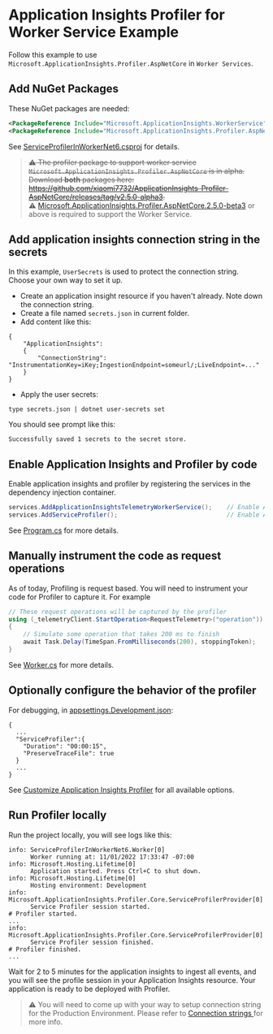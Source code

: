 # Application Insights Profiler for Worker Service Example

Follow this example to use `Microsoft.ApplicationInsights.Profiler.AspNetCore` in `Worker Services`.

## Add NuGet Packages

These NuGet packages are needed:

```xml
<PackageReference Include="Microsoft.ApplicationInsights.WorkerService" Version="2.21.0" />
<PackageReference Include="Microsoft.ApplicationInsights.Profiler.AspNetCore" Version="2.5.0-beta3">
```

See [ServiceProfilerInWorkerNet6.csproj](./ServiceProfilerInWorkerNet6.csproj) for details.

> ~~⚠️ The profiler package to support worker service `Microsoft.ApplicationInsights.Profiler.AspNetCore` is in alpha. Download **both** packages here: <https://github.com/xiaomi7732/ApplicationInsights-Profiler-AspNetCore/releases/tag/v2.5.0-alpha3>.~~  
> ⚠️ [Microsoft.ApplicationInsights.Profiler.AspNetCore.2.5.0-beta3](https://www.nuget.org/packages/Microsoft.ApplicationInsights.Profiler.AspNetCore/2.5.0-beta3) or above is required to support the Worker Service.

## Add application insights connection string in the secrets

In this example, `UserSecrets` is used to protect the connection string. Choose your own way to set it up.

* Create an application insight resource if you haven't already. Note down the connection string.
* Create a file named `secrets.json` in current folder.
* Add content like this:

```jsonc
{
    "ApplicationInsights":
    {
        "ConnectionString": "InstrumentationKey=iKey;IngestionEndpoint=someurl/;LiveEndpoint=..."
    }
}
```
* Apply the user secrets:

```shell
type secrets.json | dotnet user-secrets set
```

You should see prompt like this:

```shell
Successfully saved 1 secrets to the secret store.
```

## Enable Application Insights and Profiler by code

Enable application insights and profiler by registering the services in the dependency injection container.

```csharp
services.AddApplicationInsightsTelemetryWorkerService();    // Enable Application Insights for Worker
services.AddServiceProfiler();                              // Enable Application Insights Profiler
```

See [Program.cs](./Program.cs) for more details.

## Manually instrument the code as request operations

As of today, Profiling is request based. You will need to instrument your code for Profiler to capture it. For example

```csharp
// These request operations will be captured by the profiler
using (_telemetryClient.StartOperation<RequestTelemetry>("operation"))
{
    // Simulate some operation that takes 200 ms to finish
    await Task.Delay(TimeSpan.FromMilliseconds(200), stoppingToken);
}
```

See [Worker.cs](./Worker.cs) for more details.

## Optionally configure the behavior of the profiler

For debugging, in [appsettings.Development.json](./appsettings.Development.json):

```jsonc
{
  ...
  "ServiceProfiler":{
    "Duration": "00:00:15",
    "PreserveTraceFile": true
  }
  ...
}
```
See [Customize Application Insights Profiler](https://github.com/microsoft/ApplicationInsights-Profiler-AspNetCore/blob/main/Configurations.md) for all available options.

## Run Profiler locally

Run the project locally, you will see logs like this:

```shell
info: ServiceProfilerInWorkerNet6.Worker[0]
      Worker running at: 11/01/2022 17:33:47 -07:00
info: Microsoft.Hosting.Lifetime[0]
      Application started. Press Ctrl+C to shut down.
info: Microsoft.Hosting.Lifetime[0]
      Hosting environment: Development
info: Microsoft.ApplicationInsights.Profiler.Core.ServiceProfilerProvider[0]
      Service Profiler session started.                                         # Profiler started.
...
info: Microsoft.ApplicationInsights.Profiler.Core.ServiceProfilerProvider[0]
      Service Profiler session finished.                                        # Profiler finished.
...
```

Wait for 2 to 5 minutes for the application insights to ingest all events, and you will see the profile session in your Application Insights resource. Your application is ready to be deployed with Profiler.

> ⚠️ You will need to come up with your way to setup connection string for the Production Environment. Please refer to [Connection strings
](https://learn.microsoft.com/en-us/azure/azure-monitor/app/sdk-connection-string) for more info.